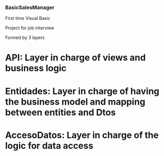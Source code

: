 ### BasicSalesManager
 First time Visual Basic
 
 Project for job interview

 Formed by 3 layers

# API: Layer in charge of views and business logic
# Entidades: Layer in charge of having the business model and mapping between entities and Dtos
# AccesoDatos: Layer in charge of the logic for data access

